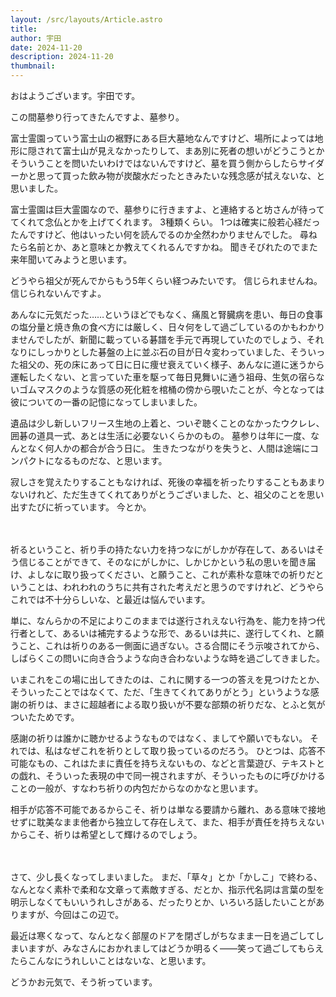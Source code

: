 ```yaml
---
layout: /src/layouts/Article.astro
title: 
author: 宇田
date: 2024-11-20
description: 2024-11-20
thumbnail:
---
```

おはようございます。宇田です。

この間墓参り行ってきたんですよ、墓参り。

富士霊園っていう富士山の裾野にある巨大墓地なんですけど、場所によっては地形に隠されて富士山が見えなかったりして、まあ別に死者の想いがどうこうとかそういうことを問いたいわけではないんですけど、墓を買う側からしたらサイダーかと思って買った飲み物が炭酸水だったときみたいな残念感が拭えないな、と思いました。

富士霊園は巨大霊園なので、墓参りに行きますよ、と連絡すると坊さんが待っててくれて念仏とかを上げてくれます。
3種類くらい。
1つは確実に般若心経だったんですけど、他はいったい何を読んでるのか全然わかりませんでした。
尋ねたら名前とか、あと意味とか教えてくれるんですかね。
聞きそびれたのでまた来年聞いてみようと思います。

どうやら祖父が死んでからもう5年くらい経つみたいです。
信じられませんね。
信じられないんですよ。

あんなに元気だった……というほどでもなく、痛風と腎臓病を患い、毎日の食事の塩分量と焼き魚の食べ方には厳しく、日々何をして過ごしているのかもわかりませんでしたが、新聞に載っている碁譜を手元で再現していたのでしょう、それなりにしっかりとした碁盤の上に並ぶ石の目が日々変わっていました、そういった祖父の、死の床にあって日に日に痩せ衰えていく様子、あんなに道に迷うから運転したくない、と言っていた車を駆って毎日見舞いに通う祖母、生気の宿らないゴムマスクのような質感の死化粧を棺桶の傍から覗いたことが、今となっては彼についての一番の記憶になってしまいました。

遺品は少し新しいフリース生地の上着と、ついぞ聴くことのなかったウクレレ、囲碁の道具一式、あとは生活に必要ないくらかのもの。
墓参りは年に一度、なんとなく何人かの都合が合う日に。
生きたつながりを失うと、人間は途端にコンパクトになるものだな、と思います。

寂しさを覚えたりすることもなければ、死後の幸福を祈ったりすることもあまりないけれど、ただ生きてくれてありがとうございました、と、祖父のことを思い出すたびに祈っています。
今とか。

　

祈るということ、祈り手の持たない力を持つなにがしかが存在して、あるいはそう信じることができて、そのなにがしかに、しかじかという私の思いを聞き届け、よしなに取り扱ってください、と願うこと、これが素朴な意味での祈りだということは、われわれのうちに共有された考えだと思うのですけれど、どうやらこれでは不十分らしいな、と最近は悩んでいます。

単に、なんらかの不足によりこのままでは遂行されえない行為を、能力を持つ代行者として、あるいは補完するような形で、あるいは共に、遂行してくれ、と願うこと、これは祈りのある一側面に過ぎない。さる合間にそう示唆されてから、しばらくこの問いに向き合うような向き合わないような時を過ごしてきました。

いまこれをこの場に出してきたのは、これに関する一つの答えを見つけたとか、そういったことではなくて、ただ、「生きてくれてありがとう」というような感謝の祈りは、まさに超越者による取り扱いが不要な部類の祈りだな、とふと気がついたためです。

感謝の祈りは誰かに聴かせるようなものではなく、ましてや願いでもない。
それでは、私はなぜこれを祈りとして取り扱っているのだろう。
ひとつは、応答不可能なもの、これはたまに責任を持ちえないもの、などと言葉遊び、テキストとの戯れ、そういった表現の中で同一視されますが、そういったものに呼びかけることの一般が、すなわち祈りの内包だからなのかなと思います。

相手が応答不可能であるからこそ、祈りは単なる要請から離れ、ある意味で接地せずに耽美なまま他者から独立して存在しえて、また、相手が責任を持ちえないからこそ、祈りは希望として輝けるのでしょう。

　

さて、少し長くなってしまいました。
まだ、「草々」とか「かしこ」で終わる、なんとなく素朴で柔和な文章って素敵すぎる、だとか、指示代名詞は言葉の型を明示しなくてもいいうれしさがある、だったりとか、いろいろ話したいことがありますが、今回はこの辺で。

最近は寒くなって、なんとなく部屋のドアを閉ざしがちなまま一日を過ごしてしまいますが、みなさんにおかれましてはどうか明るく——笑って過ごしてもらえたらこんなにうれしいことはないな、と思います。

どうかお元気で、そう祈っています。